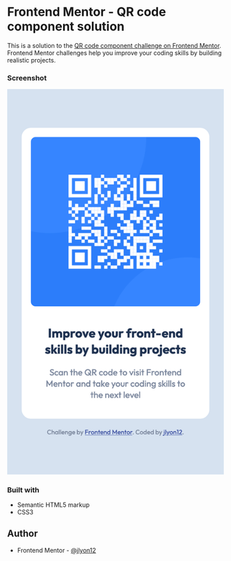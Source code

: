 # Frontend Mentor - QR code component solution

This is a solution to the [QR code component challenge on Frontend Mentor](https://www.frontendmentor.io/challenges/qr-code-component-iux_sIO_H). Frontend Mentor challenges help you improve your coding skills by building realistic projects.

### Screenshot

![Solution](./screenshot.png)

### Built with

- Semantic HTML5 markup
- CSS3

## Author

- Frontend Mentor - [@jlyon12](https://www.frontendmentor.io/profile/jlyon12)
